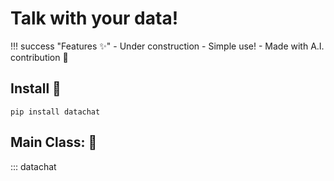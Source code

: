 
# Talk with your data!


!!! success "Features ✨️"
    - Under construction
    - Simple use!
    - Made with A.I. contribution 🤖 

## Install 📀 

```
pip install datachat
```

## Main Class: 🚀

::: datachat